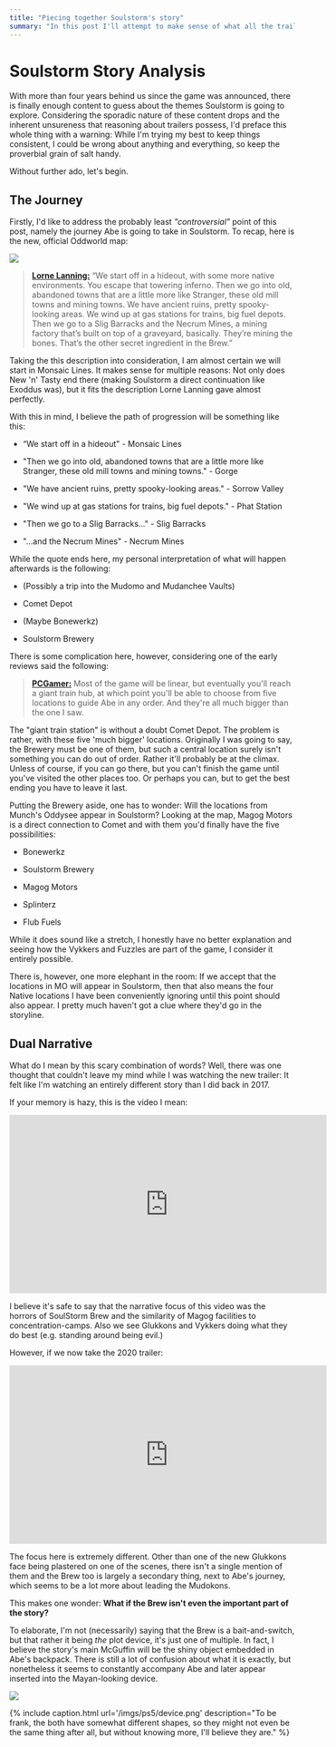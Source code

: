 ```yaml
---
title: "Piecing together Soulstorm's story"
summary: "In this post I'll attempt to make sense of what all the trailers told us."
---
```


# Soulstorm Story Analysis

With more than four years behind us since the game was announced, there is finally enough content to
guess about the themes Soulstorm is going to explore. Considering the sporadic nature of these
content drops and the inherent unsureness that reasoning about trailers possess, I'd preface this
whole thing with a warning: While I'm trying my best to keep things consistent, I could be wrong
about anything and everything, so keep the proverbial grain of salt handy.

Without further ado, let's begin.

## The Journey

Firstly, I'd like to address the probably least *"controversial"* point of this post, namely the
journey Abe is going to take in Soulstorm. To recap, here is the new, official Oddworld map:

![](/imgs/sammi_mudos_map.jpg)

> [**Lorne Lanning:**](https://venturebeat.com/2019/05/13/how-lorne-lanning-re-imagined-abes-exoddus-as-oddworld-soulstorm/) “We start off in a hideout, with some more native environments. You escape that towering inferno. Then we go into old, abandoned towns that are a little more like Stranger, these old mill towns and mining towns. We have ancient ruins, pretty spooky-looking areas. We wind up at gas stations for trains, big fuel depots. Then we go to a Slig Barracks and the Necrum Mines, a mining factory that’s built on top of a graveyard, basically. They’re mining the bones. That’s the other secret ingredient in the Brew.”

Taking the this description into consideration, I am almost certain we will start in Monsaic Lines.
It makes sense for multiple reasons: Not only does New 'n' Tasty end there (making Soulstorm a
direct continuation like Exoddus was), but it fits the description Lorne Lanning gave almost
perfectly.

With this in mind, I believe the path of progression will be something like this:

* “We start off in a hideout" - Monsaic Lines

* "Then we go into old, abandoned towns that are a little more like Stranger, these old mill towns and mining towns." - Gorge

* "We have ancient ruins, pretty spooky-looking areas." - Sorrow Valley

* "We wind up at gas stations for trains, big fuel depots." - Phat Station

* "Then we go to a Slig Barracks..." - Slig Barracks

* "...and the Necrum Mines" - Necrum Mines

While the quote ends here, my personal interpretation of what will happen afterwards is the
following:

* (Possibly a trip into the Mudomo and Mudanchee Vaults)

* Comet Depot

* (Maybe Bonewerkz)

* Soulstorm Brewery

There is some complication here, however, considering one of the early reviews said the following:

> [**PCGamer:**](https://www.pcgamer.com/oddworld-soulstorm-impressions/) Most of the game will be
> linear, but eventually you'll reach a giant train hub, at which point you'll be able to choose
> from five locations to guide Abe in any order. And they're all much bigger than the one I saw.

The "giant train station" is without a doubt Comet Depot. The problem is rather, with these five
'much bigger' locations.  Originally I was going to say, the Brewery must be one of them, but such
a central location surely isn't something you can do out of order. Rather it'll probably be at the
climax. Unless of course, if you can go there, but you can't finish the game until you've visited
the other places too. Or perhaps you can, but to get the best ending you have to leave it last.

Putting the Brewery aside, one has to wonder: Will the locations from Munch's Oddysee appear in
Soulstorm? Looking at the map, Magog Motors is a direct connection to Comet and with them you'd
finally have the five possibilities:

* Bonewerkz

* Soulstorm Brewery

* Magog Motors

* Splinterz

* Flub Fuels

While it does sound like a stretch, I honestly have no better explanation and seeing how the Vykkers
and Fuzzles are part of the game, I consider it entirely possible.

There is, however, one more elephant in the room: If we accept that the locations in MO will appear in
Soulstorm, then that also means the four Native locations I have been conveniently ignoring until
this point should also appear. I pretty much haven't got a clue where they'd go in the storyline.

## Dual Narrative

What do I mean by this scary combination of words? Well, there was one thought that couldn't leave
my mind while I was watching the new trailer: It felt like I'm watching an entirely different story
than I did back in 2017.

If your memory is hazy, this is the video I mean:

<iframe width="560" height="315" src="https://www.youtube-nocookie.com/embed/1p0o2c4NGpk" frameborder="0" allow="accelerometer; autoplay; encrypted-media; gyroscope; picture-in-picture" allowfullscreen></iframe>

I believe it's safe to say that the narrative focus of this video was the horrors of SoulStorm Brew
and the similarity of Magog facilities to concentration-camps. Also we see Glukkons and Vykkers
doing what they do best (e.g. standing around being evil.)

However, if we now take the 2020 trailer:

<iframe width="560" height="315" src="https://www.youtube-nocookie.com/embed/aSqJof8iagc" frameborder="0" allow="accelerometer; autoplay; encrypted-media; gyroscope; picture-in-picture" allowfullscreen></iframe>

The focus here is extremely different. Other than one of the new Glukkons face being plastered on
one of the scenes, there isn't a single mention of them and the Brew too is largely a secondary
thing, next to Abe's journey, which seems to be a lot more about leading the Mudokons.

This makes one wonder: **What if the Brew isn't even the important part of the story?**

To elaborate, I'm not (necessarily) saying that the Brew is a bait-and-switch, but that rather it
being *the* plot device, it's just one of multiple. In fact, I believe the story's main McGuffin
will be the shiny object embedded in Abe's backpack. There is still a lot of confusion about what it
is exactly, but nonetheless it seems to constantly accompany Abe and later appear inserted into the
Mayan-looking device.

![](/imgs/ps5/backpack.png)

{% include caption.html url='/imgs/ps5/device.png' description="To be frank, the both have somewhat different shapes, so they might not even be the same thing after all, but without knowing more, I'll believe they are." %}
